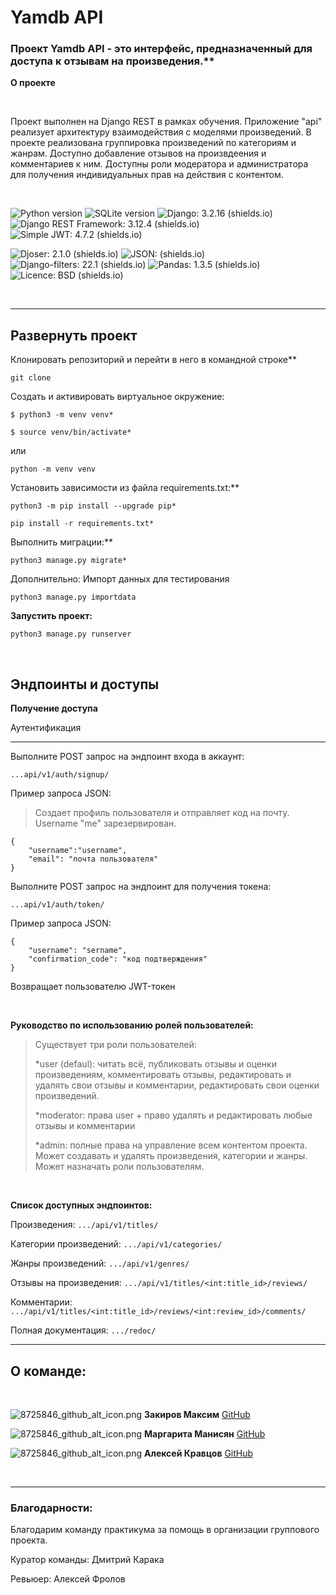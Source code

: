 # Yamdb API

### Проект Yamdb API - это интерфейс, предназначенный для доступа к отзывам на произведения.**

**О проекте**

<br>

Проект выполнен на Django REST в рамках обучения.
Приложение "api" реализует архитектуру взаимодействия с моделями произведений. 
В проекте реализована группировка произведений по категориям и жанрам. Доступно добавление отзывов на произвдеения и комментариев к ним.
Доступны роли модератора и администратора для получения индивидуальных прав на действия с контентом.

<br>


![Python version](https://img.shields.io/badge/Python-3.7-yellow) ![SQLite version](https://img.shields.io/badge/SQlite-3-lightgrey) ![Django: 3.2.16 (shields.io)](https://img.shields.io/badge/Django-3.2.16-yellowgreen) ![Django REST Framework: 3.12.4 (shields.io)](https://img.shields.io/badge/Django%20REST%20Framework-3.12.4-yellowgreen) ![Simple JWT: 4.7.2 (shields.io)](https://img.shields.io/badge/Simple%20JWT-4.7.2-lightgrey)
 
 
![Djoser: 2.1.0 (shields.io)](https://img.shields.io/badge/Djoser-2.1.0-blue) ![JSON: (shields.io)](https://img.shields.io/badge/JSON-%20-lightgrey) ![Django-filters: 22.1 (shields.io)](https://img.shields.io/badge/django--filters-22.1-green) 
![Pandas: 1.3.5 (shields.io)](https://img.shields.io/badge/Pandas-1.3.5-red) ![Licence: BSD (shields.io)](https://img.shields.io/badge/Licence-BSD-orange)

<br>

<hr>


## Развернуть проект

 
Клонировать репозиторий и перейти в него в командной строке**
	
	git clone
 
Cоздать и активировать виртуальное окружение:

	$ python3 -m venv venv*

	$ source venv/bin/activate*

или

	python -m venv venv

Установить зависимости из файла requirements.txt:**

	python3 -m pip install --upgrade pip*

	pip install -r requirements.txt*

Выполнить миграции:**

	python3 manage.py migrate*

 Дополнительно: Импорт данных для тестирования

	python3 manage.py importdata

**Запустить проект:**

	python3 manage.py runserver

<br>

## Эндпоинты и доступы

**Получение доступа**

Аутентификация
<hr>
Выполните POST запрос на эндпоинт входа в аккаунт:

    ...api/v1/auth/signup/
 
 Пример запроса JSON:
> Создает профиль пользователя и отправляет код на почту. Username "me" зарезервирован.

    {
		"username":"username",  
    	"email": "почта пользователя"
	}


Выполните POST запрос на эндпоинт для получения токена:

    ...api/v1/auth/token/

Пример запроса JSON:

	{
		"username": "sername",
		"confirmation_code": "код подтверждения"
	}

Возвращает пользователю JWT-токен

<br>

**Руководство по использованию ролей пользователей:**

>Существует три роли пользователей:
>
>*user (defaul): читать всё, публиковать отзывы и оценки произведениям, комментировать отзывы, редактировать и удалять свои отзывы и комментарии, редактировать свои оценки произведений.
>
>*moderator: права user + право удалять и редактировать любые отзывы и комментарии
>
>*admin: полные права на управление всем контентом проекта. Может создавать и удалять произведения, категории и жанры. Может назначать роли пользователям.

<br>


**Список доступных эндпоинтов:**

Произведения:  `.../api/v1/titles/`

Категории произведений:  `.../api/v1/categories/`

Жанры произведений:  `.../api/v1/genres/`

Отзывы на произведения: `.../api/v1/titles/<int:title_id>/reviews/`

Комментарии:  `.../api/v1/titles/<int:title_id>/reviews/<int:review_id>/comments/` 

Полная документация:  `.../redoc/` 

<hr>


## О команде:

<br>

<img src="https://ic.wampi.ru/2023/03/04/8725846_github_alt_icon.png" alt="8725846_github_alt_icon.png" border="0" > </img> **Закиров Максим** <a href="">GitHub</a>

<img src="https://ic.wampi.ru/2023/03/04/8725846_github_alt_icon.png" alt="8725846_github_alt_icon.png" border="0"></img>  **Маргарита Манисян** <a href="">GitHub</a>


<img src="https://ic.wampi.ru/2023/03/04/8725846_github_alt_icon.png" alt="8725846_github_alt_icon.png" border="0"></img>
**Алексей Кравцов** <a href="">GitHub</a>

<br>
<hr>

### Благодарности:
Благодарим команду практикума за помощь в организации группового проекта.

Куратор команды: Дмитрий Карака

Ревьюер: Алексей Фролов
